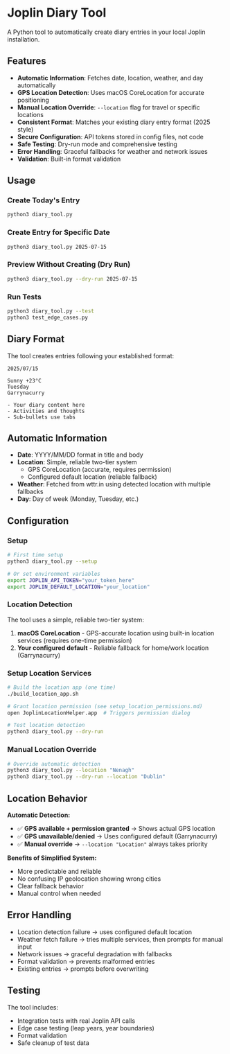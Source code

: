 # Joplin Diary Tool

A Python tool to automatically create diary entries in your local Joplin installation.

## Features

- **Automatic Information**: Fetches date, location, weather, and day automatically
- **GPS Location Detection**: Uses macOS CoreLocation for accurate positioning
- **Manual Location Override**: `--location` flag for travel or specific locations
- **Consistent Format**: Matches your existing diary entry format (2025 style)
- **Secure Configuration**: API tokens stored in config files, not code
- **Safe Testing**: Dry-run mode and comprehensive testing
- **Error Handling**: Graceful fallbacks for weather and network issues
- **Validation**: Built-in format validation

## Usage

### Create Today's Entry
```bash
python3 diary_tool.py
```

### Create Entry for Specific Date
```bash
python3 diary_tool.py 2025-07-15
```

### Preview Without Creating (Dry Run)
```bash
python3 diary_tool.py --dry-run 2025-07-15
```

### Run Tests
```bash
python3 diary_tool.py --test
python3 test_edge_cases.py
```

## Diary Format

The tool creates entries following your established format:

```
2025/07/15

Sunny +23°C
Tuesday
Garrynacurry

- Your diary content here
- Activities and thoughts
- Sub-bullets use tabs
```

## Automatic Information

- **Date**: YYYY/MM/DD format in title and body
- **Location**: Simple, reliable two-tier system
  - GPS CoreLocation (accurate, requires permission)
  - Configured default location (reliable fallback)
- **Weather**: Fetched from wttr.in using detected location with multiple fallbacks
- **Day**: Day of week (Monday, Tuesday, etc.)

## Configuration

### Setup
```bash
# First time setup
python3 diary_tool.py --setup

# Or set environment variables
export JOPLIN_API_TOKEN="your_token_here"
export JOPLIN_DEFAULT_LOCATION="your_location"
```

### Location Detection
The tool uses a simple, reliable two-tier system:
1. **macOS CoreLocation** - GPS-accurate location using built-in location services (requires one-time permission)
2. **Your configured default** - Reliable fallback for home/work location (Garrynacurry)

### Setup Location Services
```bash
# Build the location app (one time)
./build_location_app.sh

# Grant location permission (see setup_location_permissions.md)
open JoplinLocationHelper.app  # Triggers permission dialog

# Test location detection
python3 diary_tool.py --dry-run
```

### Manual Location Override
```bash
# Override automatic detection
python3 diary_tool.py --location "Nenagh"
python3 diary_tool.py --dry-run --location "Dublin"
```

## Location Behavior

**Automatic Detection:**
- ✅ **GPS available + permission granted** → Shows actual GPS location
- ✅ **GPS unavailable/denied** → Uses configured default (Garrynacurry)
- ✅ **Manual override** → `--location "Location"` always takes priority

**Benefits of Simplified System:**
- More predictable and reliable
- No confusing IP geolocation showing wrong cities
- Clear fallback behavior
- Manual control when needed

## Error Handling

- Location detection failure → uses configured default location
- Weather fetch failure → tries multiple services, then prompts for manual input
- Network issues → graceful degradation with fallbacks
- Format validation → prevents malformed entries
- Existing entries → prompts before overwriting

## Testing

The tool includes:
- Integration tests with real Joplin API calls
- Edge case testing (leap years, year boundaries)
- Format validation
- Safe cleanup of test data